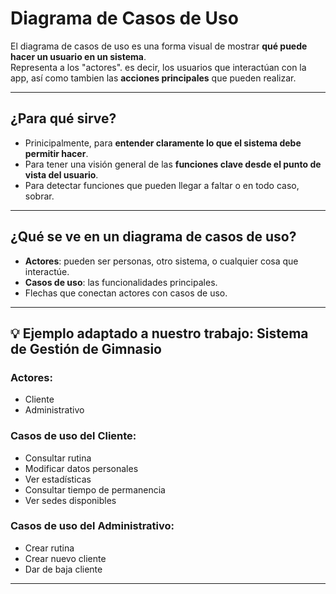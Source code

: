  # Diagrama de Casos de Uso

El diagrama de casos de uso es una forma visual de mostrar **qué puede hacer un usuario en un sistema**.  
Representa a los "actores". es decir, los usuarios que interactúan con la app, así como tambien las **acciones principales** que pueden realizar.

---

## ¿Para qué sirve?

- Prinicipalmente, para **entender claramente lo que el sistema debe permitir hacer**.
- Para tener una visión general de las **funciones clave desde el punto de vista del usuario**.
- Para detectar funciones que pueden llegar a faltar o en todo caso, sobrar.

---

## ¿Qué se ve en un diagrama de casos de uso?

- **Actores**: pueden ser personas, otro sistema, o cualquier cosa que interactúe.
- **Casos de uso**: las funcionalidades principales.
- Flechas que conectan actores con casos de uso.

---

## 💡 Ejemplo adaptado a nuestro trabajo: Sistema de Gestión de Gimnasio

### Actores:
- Cliente
- Administrativo

### Casos de uso del Cliente:
- Consultar rutina
- Modificar datos personales
- Ver estadísticas
- Consultar tiempo de permanencia
- Ver sedes disponibles

### Casos de uso del Administrativo:
- Crear rutina
- Crear nuevo cliente
- Dar de baja cliente

---